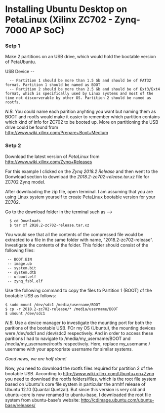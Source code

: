 # Installing Ubuntu Desktop on PetaLinux (Xilinx ZC702 - Zynq-7000 AP SoC)

### Setp 1
Make 2 partitions on an USB drive, which would hold the bootable version of PetaUbuntu.

USB Device --
      
      -- Partition 1 should be more than 1.5 Gb and should be of FAT32 format. Partition 1 should be named as BOOT
      -- Partition 2 should be more than 2.5 Gb and should be of Ext3/Ext4 format, which is specifically used by Linux systems and most of the time not discorverable by other OS. Partition 2 should be named as rootfs.
    
*N.B.* You could name each parition anyhting you want but naming them as BOOT and rootfs would make it easier to remember which partition contains which kind of info for ZC702 to be booted up.
More on partitioning the USB drive could be found from http://www.wiki.xilinx.com/Prepare+Boot+Medium

### Setp 2
Download the latest version of *PetaLinux* from http://www.wiki.xilinx.com/Zynq+Releases

For this example I clicked on the *Zynq 2018.2 Release* and then went to the Donwload section to download the *2018.2-zc702-release.tar.xz* file for ZC702 Zynq model.

After downloading the zip file, open terminal. I am assuming that you are using Linux system yourself to create PetaLinux bootable version for your ZC702.

Go to the download folder in the terminal such as -->

      $ cd Downloads
      $ tar xf 2018.2-zc702-release.tar.xz
     
You would see that all the contents of the compressed file would be extracted to a file in the same folder with name, "2018.2-zc702-release". Investigate the contents of the folder. This folder should consist of the following files:
     
     -- BOOT.BIN
     -- image.ub
     -- system.bit
     -- system.dtb
     -- u-boot.elf
     -- zynq_fsbl.elf
     
Use the following command to copy the files to Partition 1 (BOOT) of the bootable USB as follows:

    $ sudo mount /dev/sdc1 /media/username/BOOT
    $ cp -r 2018.2-zc702-release/* /media/username/BOOT
    $ umount /dev/sdc1
    
*N.B.* Use a device manager to investigate the mounting port for both the paritions of the bootable USB. FOr my OS (Ubuntu), the mounting devices were /dev/sdc1 and /dev/sdc2 respectively. And in order to access these paritions I had to navigate to /media/my_username/BOOT and /media/my_username/rootfs respectively. Here, replace my_username / username with your appropriate username for similar systems.

*Good news, we are half done!*

Now, you need to download the rootfs files required for partition 2 of the bootable USB. 
According to http://www.wiki.xilinx.com/Ubuntu+on+Zynq you need to download the rootfs folders/files, which is the root file system based on Ubuntu's core file system in particular the armhf release of Ubuntu 12.10 (Quantal Quetzal). But since this version is very old and ubuntu-core is now renamed to ubuntu-base, I downloaded the root file system from ubuntu-base's website: http://cdimage.ubuntu.com/ubuntu-base/releases/
